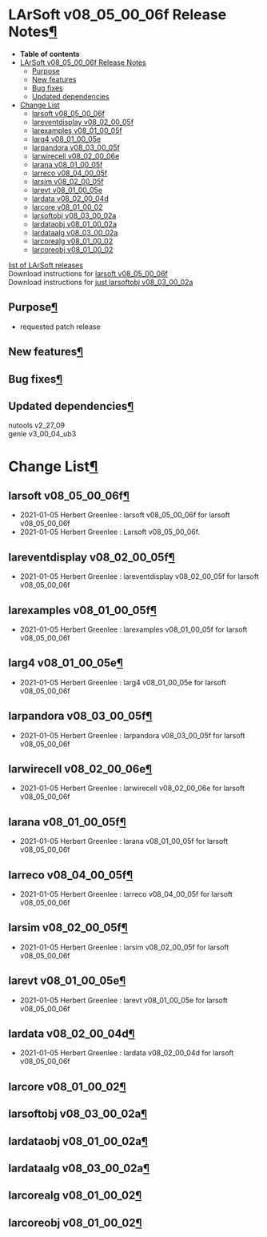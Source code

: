 LArSoft v08\_05\_00\_06f Release Notes[¶](#LArSoft-v08_05_00_06f-Release-Notes)
===============================================================================

-   **Table of contents**
-   [LArSoft v08\_05\_00\_06f Release Notes](#LArSoft-v08_05_00_06f-Release-Notes)
    -   [Purpose](#Purpose)
    -   [New features](#New-features)
    -   [Bug fixes](#Bug-fixes)
    -   [Updated dependencies](#Updated-dependencies)
-   [Change List](#Change-List)
    -   [larsoft v08\_05\_00\_06f](#larsoft-v08_05_00_06f)
    -   [lareventdisplay v08\_02\_00\_05f](#lareventdisplay-v08_02_00_05f)
    -   [larexamples v08\_01\_00\_05f](#larexamples-v08_01_00_05f)
    -   [larg4 v08\_01\_00\_05e](#larg4-v08_01_00_05e)
    -   [larpandora v08\_03\_00\_05f](#larpandora-v08_03_00_05f)
    -   [larwirecell v08\_02\_00\_06e](#larwirecell-v08_02_00_06e)
    -   [larana v08\_01\_00\_05f](#larana-v08_01_00_05f)
    -   [larreco v08\_04\_00\_05f](#larreco-v08_04_00_05f)
    -   [larsim v08\_02\_00\_05f](#larsim-v08_02_00_05f)
    -   [larevt v08\_01\_00\_05e](#larevt-v08_01_00_05e)
    -   [lardata v08\_02\_00\_04d](#lardata-v08_02_00_04d)
    -   [larcore v08\_01\_00\_02](#larcore-v08_01_00_02)
    -   [larsoftobj v08\_03\_00\_02a](#larsoftobj-v08_03_00_02a)
    -   [lardataobj v08\_01\_00\_02a](#lardataobj-v08_01_00_02a)
    -   [lardataalg v08\_03\_00\_02a](#lardataalg-v08_03_00_02a)
    -   [larcorealg v08\_01\_00\_02](#larcorealg-v08_01_00_02)
    -   [larcoreobj v08\_01\_00\_02](#larcoreobj-v08_01_00_02)

[list of LArSoft releases](LArSoft_release_list)\
Download instructions for [larsoft v08\_05\_00\_06f](http://scisoft.fnal.gov/scisoft/bundles/larsoft/v08_05_00_06f/larsoft-v08_05_00_06f.html)\
Download instructions for [just larsoftobj v08\_03\_00\_02a](http://scisoft.fnal.gov/scisoft/bundles/larsoftobj/v08_03_00_02a/larsoftobj-v08_03_00_02a.html)


Purpose[¶](#Purpose)
--------------------

-   requested patch release


New features[¶](#New-features)
------------------------------


Bug fixes[¶](#Bug-fixes)
------------------------


Updated dependencies[¶](#Updated-dependencies)
----------------------------------------------

nutools v2\_27\_09\
genie v3\_00\_04\_ub3


Change List[¶](#Change-List)
============================


larsoft v08\_05\_00\_06f[¶](#larsoft-v08_05_00_06f)
---------------------------------------------------

-   2021-01-05 Herbert Greenlee : larsoft v08\_05\_00\_06f for larsoft v08\_05\_00\_06f
-   2021-01-05 Herbert Greenlee : Larsoft v08\_05\_00\_06f.


lareventdisplay v08\_02\_00\_05f[¶](#lareventdisplay-v08_02_00_05f)
-------------------------------------------------------------------

-   2021-01-05 Herbert Greenlee : lareventdisplay v08\_02\_00\_05f for larsoft v08\_05\_00\_06f


larexamples v08\_01\_00\_05f[¶](#larexamples-v08_01_00_05f)
-----------------------------------------------------------

-   2021-01-05 Herbert Greenlee : larexamples v08\_01\_00\_05f for larsoft v08\_05\_00\_06f


larg4 v08\_01\_00\_05e[¶](#larg4-v08_01_00_05e)
-----------------------------------------------

-   2021-01-05 Herbert Greenlee : larg4 v08\_01\_00\_05e for larsoft v08\_05\_00\_06f


larpandora v08\_03\_00\_05f[¶](#larpandora-v08_03_00_05f)
---------------------------------------------------------

-   2021-01-05 Herbert Greenlee : larpandora v08\_03\_00\_05f for larsoft v08\_05\_00\_06f


larwirecell v08\_02\_00\_06e[¶](#larwirecell-v08_02_00_06e)
-----------------------------------------------------------

-   2021-01-05 Herbert Greenlee : larwirecell v08\_02\_00\_06e for larsoft v08\_05\_00\_06f


larana v08\_01\_00\_05f[¶](#larana-v08_01_00_05f)
-------------------------------------------------

-   2021-01-05 Herbert Greenlee : larana v08\_01\_00\_05f for larsoft v08\_05\_00\_06f


larreco v08\_04\_00\_05f[¶](#larreco-v08_04_00_05f)
---------------------------------------------------

-   2021-01-05 Herbert Greenlee : larreco v08\_04\_00\_05f for larsoft v08\_05\_00\_06f


larsim v08\_02\_00\_05f[¶](#larsim-v08_02_00_05f)
-------------------------------------------------

-   2021-01-05 Herbert Greenlee : larsim v08\_02\_00\_05f for larsoft v08\_05\_00\_06f


larevt v08\_01\_00\_05e[¶](#larevt-v08_01_00_05e)
-------------------------------------------------

-   2021-01-05 Herbert Greenlee : larevt v08\_01\_00\_05e for larsoft v08\_05\_00\_06f


lardata v08\_02\_00\_04d[¶](#lardata-v08_02_00_04d)
---------------------------------------------------

-   2021-01-05 Herbert Greenlee : lardata v08\_02\_00\_04d for larsoft v08\_05\_00\_06f


larcore v08\_01\_00\_02[¶](#larcore-v08_01_00_02)
-------------------------------------------------


larsoftobj v08\_03\_00\_02a[¶](#larsoftobj-v08_03_00_02a)
---------------------------------------------------------


lardataobj v08\_01\_00\_02a[¶](#lardataobj-v08_01_00_02a)
---------------------------------------------------------


lardataalg v08\_03\_00\_02a[¶](#lardataalg-v08_03_00_02a)
---------------------------------------------------------


larcorealg v08\_01\_00\_02[¶](#larcorealg-v08_01_00_02)
-------------------------------------------------------


larcoreobj v08\_01\_00\_02[¶](#larcoreobj-v08_01_00_02)
-------------------------------------------------------
